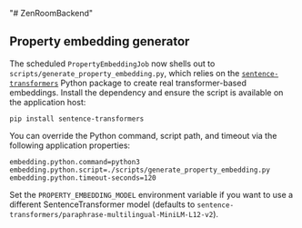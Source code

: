 "# ZenRoomBackend" 

## Property embedding generator

The scheduled `PropertyEmbeddingJob` now shells out to `scripts/generate_property_embedding.py`,
which relies on the [`sentence-transformers`](https://www.sbert.net/) Python package to create
real transformer-based embeddings. Install the dependency and ensure the script is available on
the application host:

```
pip install sentence-transformers
```

You can override the Python command, script path, and timeout via the following application
properties:

```
embedding.python.command=python3
embedding.python.script=./scripts/generate_property_embedding.py
embedding.python.timeout-seconds=120
```

Set the `PROPERTY_EMBEDDING_MODEL` environment variable if you want to use a different
SentenceTransformer model (defaults to `sentence-transformers/paraphrase-multilingual-MiniLM-L12-v2`).
